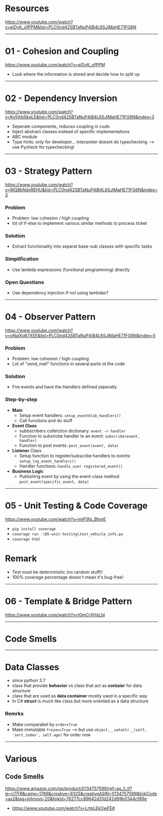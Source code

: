 # Resources
https://www.youtube.com/watch?v=eiDyK_ofPPM&list=PLC0nd42SBTaNuP4iB4L6SJlMaHE71FG6N




------------------------------------------------------------------
# 01 - Cohesion and Coupling
https://www.youtube.com/watch?v=eiDyK_ofPPM

- Look where the information is stored and decide how to split up 




------------------------------------------------------------------
# 02 - Dependency Inversion
https://www.youtube.com/watch?v=Kv5jhbSkqLE&list=PLC0nd42SBTaNuP4iB4L6SJlMaHE71FG6N&index=3

- Seperate components, reduces coupling in code
- Inject abstract classes instead of specific implementations
- ABC module
- Type hints: only for developer... interpreter doesnt do typechecking --> use Pycheck for typechecking!




------------------------------------------------------------------
# 03 - Strategy Pattern
https://www.youtube.com/watch?v=WQ8bNdxREHU&list=PLC0nd42SBTaNuP4iB4L6SJlMaHE71FG6N&index=3

### Problem

- Problem: low cohesion / high coupling
- lot of if-else to implement various similar methods to process ticket

### Solution

- Extract functionality into separat base-sub classes with specific tasks

### Simplification

- Use lambda expressions (functional programming) directly

### Open Questions

- Use dependency injection if not using lambdas?





------------------------------------------------------------------
# 04 - Observer Pattern
https://www.youtube.com/watch?v=oNalXg67XEE&list=PLC0nd42SBTaNuP4iB4L6SJlMaHE71FG6N&index=5

### Problem

- Problem: low cohesion / high coupling
- Lot of "send_mail" functions in several parts ot the code

### Solution
- Fire events and have the Handlers defined seperatly

### Step-by-step
- **Main**
  - Setup event handlers: `setup_eventblub_handlers()`
  - Call functions and do stuff
- **Event Class** 
  - subbscribers collelction dictionary: `event -> handler`
  - Function to subsricbe handler to an event: `subscribe(event, handler)`
  - Function to post events: `post_event(event, data)`
- **Listener** Class
  - Setup function to register/subscribe handlers to events:       
    `setup_log_event_handlers()`
  - Handler functions: `handle_user registered_event()`
- **Business Logic**
  - Publishing event by using the event-class method `post_event(specific_event, data)`





------------------------------------------------------------------
# 05 - Unit Testing & Code Coverage
https://www.youtube.com/watch?v=jmP3fp_BhmE

- `pip install coverage`
- `coverage run .\05-unit-testing\test_vehicle_info.py`
- `coverage html`
 
# Remark
- Test must be deterministic (no random stuff)!
- 100% coverage percentage doesn't mean it's bug-free!





------------------------------------------------------------------
# 06 - Template & Bridge Pattern
https://www.youtube.com/watch?v=t0mCrXHsLbI








------------------------------------------------------------------
# Code Smells





------------------------------------------------------------------
# Data Classes

- since python 3.7
- class that provide **behavior** vs class that act as **contaier** for data structure 
- class that are used as **data container** mostly used in a specific way
- In C# **struct** is much like class but more oriented as a data structure

### Remrks
- Make comparabel by `order=True`
- Make immutable `frozen=True`  -->  but use `object.__setattr__(self, 'sort_index', self.age)` for order now






------------------------------------------------------------------
# Various
## Code Smells

https://www.amazon.com/gp/product/0134757599/ref=as_li_tl?ie=UTF8&camp=1789&creative=9325&creativeASIN=0134757599&linkCode=as2&tag=johnovo-20&linkId=76277cc89642d31d242d99b0344cf89e

- https://www.youtube.com/watch?v=LrtnLEkOwFE#